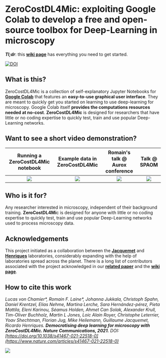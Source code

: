 # ZeroCostDL4Mic: exploiting Google Colab to develop a free and open-source toolbox for Deep-Learning in microscopy

_**Tl;dr**_: this [**wiki page**][wikiPage] has everything you need to get started.

[![DOI](https://zenodo.org/badge/239971181.svg)](https://zenodo.org/badge/latestdoi/239971181)

## What is this?

ZeroCostDL4Mic is a collection of self-explanatory Jupyter Notebooks for [**Google Colab**][1] that features an **easy-to-use graphical user interface**. They are meant to quickly get you started on learning to use deep-learning for microscopy. Google Colab itself **provides the computations resources needed at no-cost**. **ZeroCostDL4Mic** is designed for researchers that have little or no coding expertise to quickly test, train and use popular Deep-Learning networks.

## Want to see a short video demonstration?

| Running a ZeroCostDL4Mic notebook | Example data in ZeroCostDL4Mic | Romain's talk @ Aurox conference | Talk @ SPAOM |
|:-:|:-:|:-:|:-:|
| [![](https://github.com/HenriquesLab/ZeroCostDL4Mic/blob/master/Wiki_files/ZeroCostDL4Mic_SuppVideo1_Running_a_notebook.jpg)](https://youtu.be/TrDuidvO85s) | [![](https://github.com/HenriquesLab/ZeroCostDL4Mic/blob/master/Wiki_files/ZeroCostDL4Mic_SuppVideo2_Analysis_of_example_data.jpg)](https://youtu.be/KauKEr0Kkkc) | [![](https://github.com/HenriquesLab/ZeroCostDL4Mic/blob/master/Wiki_files/ScreenShot_AuroxTalk_resized.jpg)](https://youtu.be/rCEbYOnNJp0) | [![](https://github.com/HenriquesLab/ZeroCostDL4Mic/blob/master/Wiki_files/ZDL4_SPAOM.jpg)](https://www.youtube.com/watch?v=ozffChqtgJw) |

## Who is it for?

Any researcher interested in microscopy, independent of their background training. **ZeroCostDL4Mi**c is designed for anyone with little or no coding expertise to quickly test, train and use popular Deep-Learning networks used to process microscopy data.

## Acknowledgements

This project initiated as a collaboration between the [**Jacquemet**][6] and [**Henriques**][5] laboratories, considerably expanding with the help of laboratories spread across the planet. There is a long list of contributors associated with the project acknowledged in our [**related paper**](https://www.nature.com/articles/s41467-021-22518-0) and the [**wiki page**][wikiPageContributors].

## How to cite this work

_Lucas von Chamier*,  Romain F. Laine*, Johanna Jukkala,  Christoph Spahn, Daniel Krentzel, Elias Nehme,  Martina Lerche, Sara Hernández-pérez,  Pieta Mattila,  Eleni Karinou,  Séamus Holden, Ahmet Can Solak,  Alexander Krull,  Tim-Oliver Buchholz,  Martin L Jones,  Loic Alain Royer,  Christophe Leterrier, Yoav Shechtman,  Florian Jug,  Mike Heilemann,  Guillaume Jacquemet,  Ricardo Henriques. 
**Democratising deep learning for microscopy with ZeroCostDL4Mic. Nature Communications, 2021.** 
DOI: [https://doi.org/10.1038/s41467-021-22518-0](https://www.nature.com/articles/s41467-021-22518-0)_

[![](https://github.com/HenriquesLab/ZeroCostDL4Mic/blob/master/Wiki_files/NatComms_paper.png)](https://www.nature.com/articles/s41467-021-22518-0)

  [1]: https://colab.research.google.com/notebooks/intro.ipynb
  [2]: https://twitter.com/guijacquemet
  [3]: https://twitter.com/LaineBioImaging
  [4]: https://twitter.com/HenriquesLab
  [5]: https://henriqueslab.github.io/
  [6]: https://cellmig.org/
  [7]: https://github.com/HenriquesLab/ZeroCostDL4Mic/blob/master/Wiki_files/ColabPaperFigure1_v4.png
  [8]: https://github.com/HenriquesLab/ZeroCostDL4Mic/blob/master/Wiki_files/VideoDemoScreenshot1.png
  [wikiPage]: https://github.com/HenriquesLab/DeepLearning_Collab/wiki
  [wikiPageContributors]: https://github.com/HenriquesLab/ZeroCostDL4Mic/wiki#contributors

